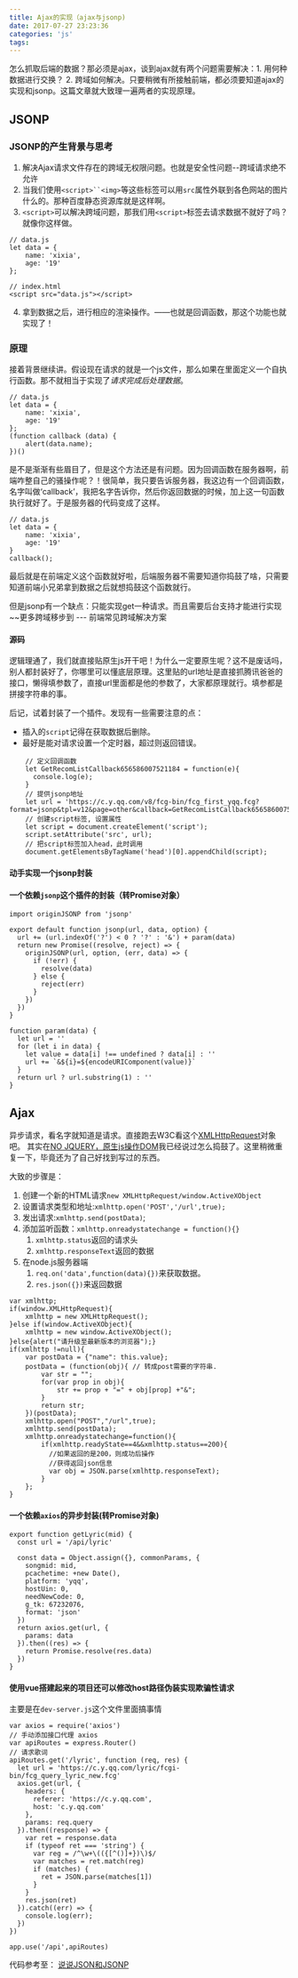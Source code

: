 ```yaml
---
title: Ajax的实现（ajax与jsonp)
date: 2017-07-27 23:23:36
categories: 'js'
tags:
---
```

怎么抓取后端的数据？那必须是ajax，谈到ajax就有两个问题需要解决：1. 用何种数据进行交换？ 2. 跨域如何解决。只要稍微有所接触前端，都必须要知道ajax的实现和jsonp。这篇文章就大致理一遍两者的实现原理。

<!--more-->

## JSONP
### JSONP的产生背景与思考
1. 解决Ajax请求文件存在的跨域无权限问题。也就是安全性问题--跨域请求绝不允许
2. 当我们使用`<script>``<img>`等这些标签可以用`src`属性外联到各色网站的图片什么的。那种百度静态资源库就是这样啊。
3. `<script>`可以解决跨域问题，那我们用`<script>`标签去请求数据不就好了吗？就像你这样做。

```
// data.js
let data = {
    name: 'xixia',
    age: '19'
};

// index.html
<script src="data.js"></script>
```

4. 拿到数据之后，进行相应的渲染操作。——也就是回调函数，那这个功能也就实现了！

### 原理
接着背景继续讲。假设现在请求的就是一个js文件，那么如果在里面定义一个自执行函数。那不就相当于实现了*请求完成后处理数据*。
```
// data.js
let data = {
    name: 'xixia',
    age: '19'
};
(function callback (data) {
    alert(data.name);
})()
```

是不是渐渐有些眉目了，但是这个方法还是有问题。因为回调函数在服务器啊，前端咋整自己的骚操作呢？！很简单，我只要告诉服务器，我这边有一个回调函数，名字叫做‘callback’，我把名字告诉你，然后你返回数据的时候，加上这一句函数执行就好了。于是服务器的代码变成了这样。
```
// data.js
let data = {
    name: 'xixia',
    age: '19'
}
callback();
```
最后就是在前端定义这个函数就好啦，后端服务器不需要知道你捣鼓了啥，只需要知道前端小兄弟拿到数据之后就想捣鼓这个函数就行。

但是jsonp有一个缺点：只能实现get一种请求。而且需要后台支持才能进行实现~~更多跨域移步到 --- 前端常见跨域解决方案
#### 源码
逻辑理通了，我们就直接贴原生js开干吧！为什么一定要原生呢？这不是废话吗，别人都封装好了，你哪里可以懂底层原理。这里贴的url地址是直接抓腾讯爸爸的接口，懒得填参数了，直接url里面都是他的参数了，大家都原理就行。填参都是拼接字符串的事。

后记，试着封装了一个插件。发现有一些需要注意的点：
- 插入的`script`记得在获取数据后删除。
- 最好是能对请求设置一个定时器，超过则返回错误。

```
    // 定义回调函数
    let GetRecomListCallback656586007521184 = function(e){
      console.log(e);
    }
    // 提供jsonp地址
    let url = 'https://c.y.qq.com/v8/fcg-bin/fcg_first_yqq.fcg?format=jsonp&tpl=v12&page=other&callback=GetRecomListCallback656586007521184&rnd=656586007521184&g_tk=5381&jsonpCallback=GetRecomListCallback656586007521184&loginUin=0&hostUin=0&format=jsonp&inCharset=utf8&outCharset=GB2312&notice=0&platform=yqq&needNewCode=0';
    // 创建script标签, 设置属性
    let script = document.createElement('script');
    script.setAttribute('src', url);
    // 把script标签加入head，此时调用
    document.getElementsByTagName('head')[0].appendChild(script);
```
#### 动手实现一个jsonp封装

#### 一个依赖`jsonp`这个插件的封装（转Promise对象）
```
import originJSONP from 'jsonp'

export default function jsonp(url, data, option) {
  url += (url.indexOf('?') < 0 ? '?' : '&') + param(data)
  return new Promise((resolve, reject) => {
    originJSONP(url, option, (err, data) => {
      if (!err) {
        resolve(data)
      } else {
        reject(err)
      }
    })
  })
}

function param(data) {
  let url = ''
  for (let i in data) {
    let value = data[i] !== undefined ? data[i] : ''
    url += `&${i}=${encodeURIComponent(value)}`
  }
  return url ? url.substring(1) : ''
}
```

## Ajax
异步请求，看名字就知道是请求。直接跑去W3C看这个[XMLHttpRequest](http://www.w3school.com.cn/xmldom/dom_http.asp)对象吧。
其实在[NO JQUERY，原生js操作DOM](https://singlemai.github.io/2017/05/15/%E6%8A%80%E6%9C%AF/js/NOJQUERY/)我已经说过怎么捣鼓了。这里稍微重复一下，毕竟还为了自己好找到写过的东西。

大致的步骤是：

1. 创建一个新的HTML请求`new XMLHttpRequest/window.ActiveXObject`
2. 设置请求类型和地址:`xmlhttp.open('POST','/url',true);`
3. 发出请求:`xmlhttp.send(postData)`;
4. 添加监听函数：`xmlhttp.onreadystatechange = function(){}`
    1. `xmlhttp.status`返回的请求头
    2. `xmlhttp.responseText`返回的数据
5. 在node.js服务器端
    1. `req.on('data',function(data){})`来获取数据。
    2. `res.json({})`来返回数据

```
var xmlhttp;
if(window.XMLHttpRequest){
    xmlhttp = new XMLHttpRequest();
}else if(window.ActiveXObject){
    xmlhttp = new window.ActiveXObject();
}else{alert("请升级至最新版本的浏览器");}
if(xmlhttp !=null){
    var postData = {"name": this.value};
    postData = (function(obj){ // 转成post需要的字符串.
        var str = "";
        for(var prop in obj){
            str += prop + "=" + obj[prop] +"&";
        }
        return str;
    })(postData);
    xmlhttp.open("POST","/url",true);
    xmlhttp.send(postData);
    xmlhttp.onreadystatechange=function(){
        if(xmlhttp.readyState==4&&xmlhttp.status==200){
          //如果返回的是200，则成功后操作
          //获得返回json信息
          var obj = JSON.parse(xmlhttp.responseText);
        }
    };
}
```

#### 一个依赖`axios`的异步封装(转Promise对象)
```
export function getLyric(mid) {
  const url = '/api/lyric'

  const data = Object.assign({}, commonParams, {
    songmid: mid,
    pcachetime: +new Date(),
    platform: 'yqq',
    hostUin: 0,
    needNewCode: 0,
    g_tk: 67232076,
    format: 'json'
  })
  return axios.get(url, {
    params: data
  }).then((res) => {
    return Promise.resolve(res.data)
  })
}
```

#### 使用vue搭建起来的项目还可以修改host路径伪装实现欺骗性请求
主要是在`dev-server.js`这个文件里面搞事情
```
var axios = require('axios')
// 手动添加接口代理 axios
var apiRoutes = express.Router()
// 请求歌词
apiRoutes.get('/lyric', function (req, res) {
  let url = 'https://c.y.qq.com/lyric/fcgi-bin/fcg_query_lyric_new.fcg'
  axios.get(url, {
    headers: {
      referer: 'https://c.y.qq.com',
      host: 'c.y.qq.com'
    },
    params: req.query
  }).then((response) => {
    var ret = response.data
    if (typeof ret === 'string') {
      var reg = /^\w+\(({[^()]+})\)$/
      var matches = ret.match(reg)
      if (matches) {
        ret = JSON.parse(matches[1])
      }
    }
    res.json(ret)
  }).catch((err) => {
    console.log(err);
  })
})

app.use('/api',apiRoutes)
```

代码参考至：
[说说JSON和JSONP](http://www.cnblogs.com/dowinning/archive/2012/04/19/json-jsonp-jquery.html)
